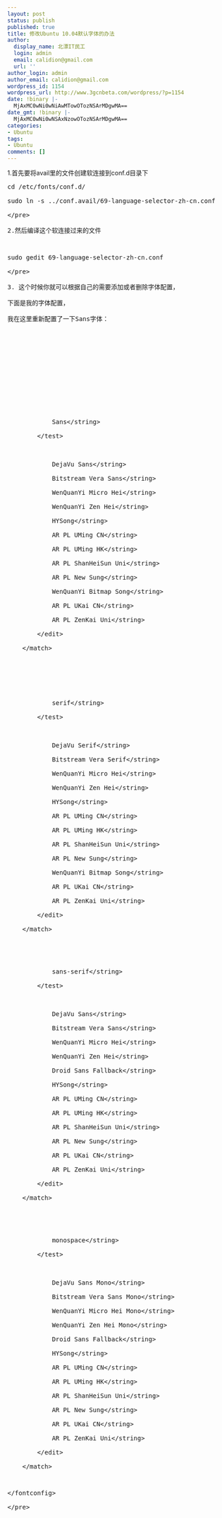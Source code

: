 ```yaml
---
layout: post
status: publish
published: true
title: 修改Ubuntu 10.04默认字体的办法
author:
  display_name: 北漂IT民工
  login: admin
  email: calidion@gmail.com
  url: ''
author_login: admin
author_email: calidion@gmail.com
wordpress_id: 1154
wordpress_url: http://www.3gcnbeta.com/wordpress/?p=1154
date: !binary |-
  MjAxMC0wNi0wNiAwMTowOTozNSArMDgwMA==
date_gmt: !binary |-
  MjAxMC0wNi0wNSAxNzowOTozNSArMDgwMA==
categories:
- Ubuntu
tags:
- Ubuntu
comments: []
---
```

<p>1.首先要将avail里的文件创建软连接到conf.d目录下</p>
<pre name="code" class="bash">
cd &#47;etc&#47;fonts&#47;conf.d&#47;<br />
sudo ln -s ..&#47;conf.avail&#47;69-language-selector-zh-cn.conf<br />
<&#47;pre><br />
2.然后编译这个软连接过来的文件</p>
<pre name="code" class="bash">
sudo gedit 69-language-selector-zh-cn.conf<br />
<&#47;pre><br />
3. 这个时候你就可以根据自己的需要添加或者删除字体配置，<br />
下面是我的字体配置，<br />
我在这里重新配置了一下Sans字体：</p>
<pre name="code" class="xml">
<?xml version="1.0"?><br />
<!DOCTYPE fontconfig SYSTEM "fonts.dtd"><br />
<fontconfig></p>
<p>	<match target="pattern"><br />
		<test qual="any" name="family"><br />
			<string>Sans<&#47;string><br />
		<&#47;test><br />
		<edit name="family" mode="prepend" binding="strong"><br />
			<string>DejaVu Sans<&#47;string><br />
			<string>Bitstream Vera Sans<&#47;string><br />
			<string>WenQuanYi Micro Hei<&#47;string><br />
			<string>WenQuanYi Zen Hei<&#47;string><br />
			<string>HYSong<&#47;string><br />
			<string>AR PL UMing CN<&#47;string><br />
			<string>AR PL UMing HK<&#47;string><br />
			<string>AR PL ShanHeiSun Uni<&#47;string><br />
			<string>AR PL New Sung<&#47;string><br />
			<string>WenQuanYi Bitmap Song<&#47;string><br />
			<string>AR PL UKai CN<&#47;string><br />
			<string>AR PL ZenKai Uni<&#47;string><br />
		<&#47;edit><br />
	<&#47;match> </p>
<p>	<match target="pattern"><br />
		<test qual="any" name="family"><br />
			<string>serif<&#47;string><br />
		<&#47;test><br />
		<edit name="family" mode="prepend" binding="strong"><br />
			<string>DejaVu Serif<&#47;string><br />
			<string>Bitstream Vera Serif<&#47;string><br />
			<string>WenQuanYi Micro Hei<&#47;string><br />
			<string>WenQuanYi Zen Hei<&#47;string><br />
			<string>HYSong<&#47;string><br />
			<string>AR PL UMing CN<&#47;string><br />
			<string>AR PL UMing HK<&#47;string><br />
			<string>AR PL ShanHeiSun Uni<&#47;string><br />
			<string>AR PL New Sung<&#47;string><br />
			<string>WenQuanYi Bitmap Song<&#47;string><br />
			<string>AR PL UKai CN<&#47;string><br />
			<string>AR PL ZenKai Uni<&#47;string><br />
		<&#47;edit><br />
	<&#47;match><br />
	<match target="pattern"><br />
		<test qual="any" name="family"><br />
			<string>sans-serif<&#47;string><br />
		<&#47;test><br />
		<edit name="family" mode="prepend" binding="strong"><br />
			<string>DejaVu Sans<&#47;string><br />
			<string>Bitstream Vera Sans<&#47;string><br />
			<string>WenQuanYi Micro Hei<&#47;string><br />
			<string>WenQuanYi Zen Hei<&#47;string><br />
			<string>Droid Sans Fallback<&#47;string><br />
			<string>HYSong<&#47;string><br />
			<string>AR PL UMing CN<&#47;string><br />
			<string>AR PL UMing HK<&#47;string><br />
			<string>AR PL ShanHeiSun Uni<&#47;string><br />
			<string>AR PL New Sung<&#47;string><br />
			<string>AR PL UKai CN<&#47;string><br />
			<string>AR PL ZenKai Uni<&#47;string><br />
		<&#47;edit><br />
	<&#47;match><br />
	<match target="pattern"><br />
		<test qual="any" name="family"><br />
			<string>monospace<&#47;string><br />
		<&#47;test><br />
		<edit name="family" mode="prepend" binding="strong"><br />
			<string>DejaVu Sans Mono<&#47;string><br />
			<string>Bitstream Vera Sans Mono<&#47;string><br />
			<string>WenQuanYi Micro Hei Mono<&#47;string><br />
			<string>WenQuanYi Zen Hei Mono<&#47;string><br />
			<string>Droid Sans Fallback<&#47;string><br />
			<string>HYSong<&#47;string><br />
			<string>AR PL UMing CN<&#47;string><br />
			<string>AR PL UMing HK<&#47;string><br />
			<string>AR PL ShanHeiSun Uni<&#47;string><br />
			<string>AR PL New Sung<&#47;string><br />
			<string>AR PL UKai CN<&#47;string><br />
			<string>AR PL ZenKai Uni<&#47;string><br />
		<&#47;edit><br />
	<&#47;match> </p>
<p><&#47;fontconfig><br />
<&#47;pre></p>

